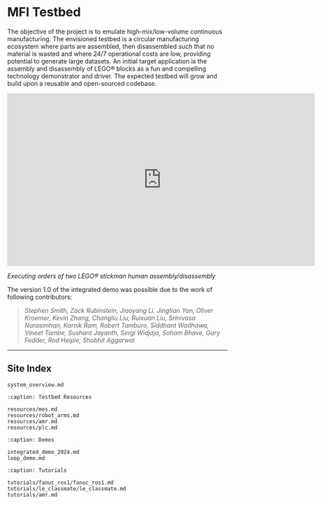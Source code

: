 <!-- # MFI Hazelbots Testbed -->

# MFI Testbed

The objective of the project is to emulate high-mix/low-volume continuous manufacturing. The envisioned testbed is a circular manufacturing ecosystem where parts are assembled, then disassembled such that no material is wasted and where 24/7 operational costs are low, providing potential to generate large datasets. An initial target application is the assembly and disassembly of LEGO® blocks as a fun and compelling technology demonstrator and driver. The expected testbed will grow and build upon a reusable and open-sourced codebase.

*<insert license and collaboration medium>*

<iframe width="704" height="396" src="https://www.youtube.com/embed/Jn13juABN_o" title="MFI Testbed V1.0 Integrated Demo" frameborder="0" allow="accelerometer; autoplay; clipboard-write; encrypted-media; gyroscope; picture-in-picture; web-share" allowfullscreen></iframe>

*Executing orders of two LEGO® stickman human assembly/disassembly*

The version 1.0 of the integrated demo was possible due to the work of following contributors:

> *Stephen Smith, Zack Rubinstein, Jiaoyang Li, Jingtian Yan, Oliver Kroemer, Kevin Zhang, Changliu Liu, Ruixuan Liu, Srinivasa Narasimhan, Karnik Ram, Robert Tamburo, Siddhant Wadhawa, Vineet Tambe, Sushant Jayanth, Sergi Widjaja, Soham Bhave, Gary Fedder, Rod Heiple, Shobhit Aggarwal*


***

## Site Index

```{toctree}
system_overview.md
```

```{toctree}
:caption: Testbed Resources

resources/mes.md
resources/robot_arms.md
resources/amr.md
resources/plc.md
```

```{toctree}
:caption: Demos

integrated_demo_2024.md
loop_demo.md
```
<!-- 
```{toctree}
:caption: Utilities
utilities.md
``` -->

```{toctree}
:caption: Tutorials

tutorials/fanuc_ros1/fanuc_ros1.md
tutorials/le_classmate/le_classmate.md
tutorials/amr.md
```